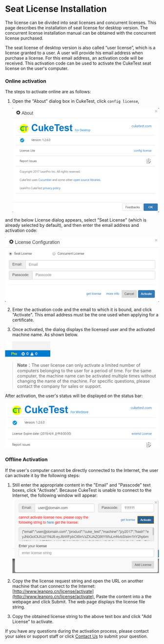 # Seat License Installation

The license can be divided into seat licenses and concurrent licenses. This page describes the installation of seat license for desktop version. The concurrent license installation manual can be obtained with the concurrent license purchased.

The seat license of desktop version is also called “user license”, which is a license granted to a user. A user will provide his email address when purchase a license. For this email address, an activation code will be received. This activation code can be used to activate the CukeTest seat license on the user's computer.

### Online activation

The steps to activate online are as follows:

1. Open the "About" dialog box in CukeTest, click `config license`, 

   ![](assets/about_dialog.png)
  
  and the below License dialog appears, select "Seat License" (which is already selected by default), and then enter the email address and activation code:
    
  ![](assets/license/license_enter.png)
    
2. Enter the activation code and the email to which it is bound, and click "Activate". This email address must be the one used when applying for a certificate.
    
3. Once activated, the dialog displays the licensed user and the activated machine name. As shown below.
    
  ![](assets/license/license_installed.png)


> **Note**：The user license can only activate a limited number of computers belonging to the user for a period of time. For the same computer, the machine name can be activated multiple times without changing the name of the machine. For specific questions, please contact the company for sales or support.

After activation, the user's status will be displayed on the status bar:

  ![](assets/license/license_status.png)


### Offline Activation

If the user's computer cannot be directly connected to the Internet, the user can activate it by the following steps:

1. Still enter the appropriate content in the "Email" and "Passcode" text boxes, click "Activate". Because CukeTest is unable to connect to the Internet, the following window will appear:
    ![](assets/license/license_offline.png)

2. Copy the the license request string and open the URL on another machine that can connect to the Internet: [http://www.leanpro.cn/license/activate](http://www.leanpro.cn/license/activate), Paste the content into a the webpage and click Submit. The web page displays the license file string.

3. Copy the obtained license string to the above text box and click "Add License" to activate.


If you have any questions during the activation process, please contact your sales or support staff or click [Contact Us](http://www.leanpro.cn/contactus) to submit your question.
